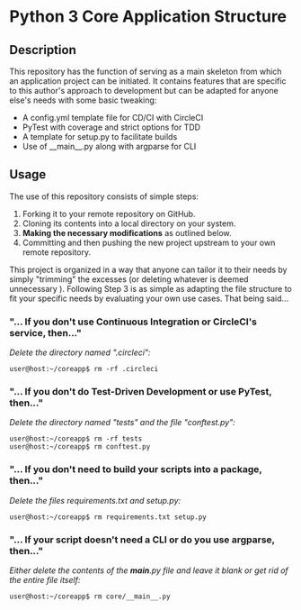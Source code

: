 # Python 3 Core Application Structure

## Description
This repository has the function of serving as a main skeleton from which
an application project can be initiated. It contains features that are
specific to this author's approach to development but can be adapted for anyone else's needs 
 with some basic tweaking:
 - A config.yml template file for CD/CI with CircleCI
 - PyTest with coverage and strict options for TDD
 - A template for setup.py to facilitate builds
 - Use of \_\_main__.py along with argparse for CLI

## Usage
The use of this repository consists of simple steps:
1. Forking it to your remote repository on GitHub.
2. Cloning its contents into a local directory on your system.
3. **Making the necessary modifications** as outlined below.
4. Committing and then pushing the new project upstream to your own remote
 repository.
 
 This project is organized in a way that anyone can tailor it to their needs by
 simply "trimming" the excesses (or deleting whatever is deemed unnecessary
 ). Following Step 3 is as simple as adapting the file structure to fit your
  specific needs by evaluating your own use cases. That being said...
 
### "... If you don't use Continuous Integration or CircleCI's service, then..."
 *Delete the directory named ".circleci":*

```user@host:~/coreapp$ rm -rf .circleci```

### "... If you don't do Test-Driven Development or use PyTest, then..." 
*Delete the directory named "tests" and the file "conftest.py":*

```
user@host:~/coreapp$ rm -rf tests
user@host:~/coreapp$ rm conftest.py
```

### "... If you don't need to build your scripts into a package, then..."
*Delete the files requirements.txt and setup.py:*

```user@host:~/coreapp$ rm requirements.txt setup.py```

### "... If your script doesn't need a CLI or do you use argparse, then..."
*Either delete the contents of the __main__.py file and leave it blank or get
rid of the entire file itself:*

```user@host:~/coreapp$ rm core/__main__.py```
